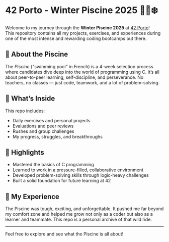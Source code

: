 # 42 Porto - Winter Piscine 2025 🏊‍♂️❄️

Welcome to my journey through the **Winter Piscine 2025** at [42 Porto](https://www.42porto.com/)!  
This repository contains all my projects, exercises, and experiences during one of the most intense and rewarding coding bootcamps out there.

## 📌 About the Piscine

The *Piscine* ("swimming pool" in French) is a 4-week selection process where candidates dive deep into the world of programming using C. It’s all about peer-to-peer learning, self-discipline, and perseverance. No teachers, no classes — just code, teamwork, and a lot of problem-solving.

## 🧠 What’s Inside

This repo includes:
- Daily exercises and personal projects
- Evaluations and peer reviews
- Rushes and group challenges
- My progress, struggles, and breakthroughs

## 🚀 Highlights

- Mastered the basics of C programming
- Learned to work in a pressure-filled, collaborative environment
- Developed problem-solving skills through logic-heavy challenges
- Built a solid foundation for future learning at 42

## 🌊 My Experience

The Piscine was tough, exciting, and unforgettable. It pushed me far beyond my comfort zone and helped me grow not only as a coder but also as a learner and teammate. This repo is a personal archive of that wild ride.

---

Feel free to explore and see what the Piscine is all about!
